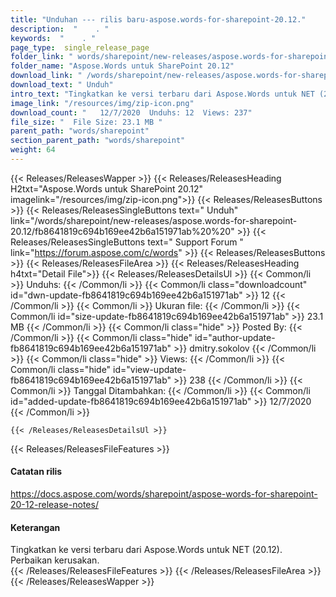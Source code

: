 ```yaml
---
title: "Unduhan --- rilis baru-aspose.words-for-sharepoint-20.12." 
description:  "    . " 
keywords:  "    . " 
page_type:  single_release_page
folder_link: " words/sharepoint/new-releases/aspose.words-for-sharepoint-20.12/"
folder_name: "Aspose.Words untuk SharePoint 20.12"
download_link: " /words/sharepoint/new-releases/aspose.words-for-sharepoint-20.12/fb8641819c694b169ee42b6a151971ab"
download_text: " Unduh"
intro_text: "Tingkatkan ke versi terbaru dari Aspose.Words untuk NET (20.12). Perbaikan kerusakan."
image_link: "/resources/img/zip-icon.png"
download_count: "   12/7/2020  Unduhs: 12  Views: 237"
file_size: "  File Size: 23.1 MB "
parent_path: "words/sharepoint"
section_parent_path: "words/sharepoint"
weight: 64
---
```


{{< Releases/ReleasesWapper >}}
  {{< Releases/ReleasesHeading H2txt="Aspose.Words untuk SharePoint 20.12" imagelink="/resources/img/zip-icon.png">}}
  {{< Releases/ReleasesButtons >}}
    {{< Releases/ReleasesSingleButtons text=" Unduh" link="/words/sharepoint/new-releases/aspose.words-for-sharepoint-20.12/fb8641819c694b169ee42b6a151971ab%20%20" >}}
    {{< Releases/ReleasesSingleButtons text=" Support Forum " link="https://forum.aspose.com/c/words" >}}
  {{< Releases/ReleasesButtons >}}
  {{< Releases/ReleasesFileArea >}}
    {{< Releases/ReleasesHeading h4txt="Detail File">}}
    {{< Releases/ReleasesDetailsUl >}}
            {{< Common/li  >}} Unduhs: {{< /Common/li >}} 
      {{< Common/li class="downloadcount" id="dwn-update-fb8641819c694b169ee42b6a151971ab" >}} 12 {{< /Common/li >}} 
      {{< Common/li  >}} Ukuran file: {{< /Common/li >}} 
      {{< Common/li id="size-update-fb8641819c694b169ee42b6a151971ab" >}} 23.1 MB {{< /Common/li >}} 
      {{< Common/li  class="hide" >}} Posted By: {{< /Common/li >}} 
      {{< Common/li class="hide" id="author-update-fb8641819c694b169ee42b6a151971ab" >}} dmitry.sokolov {{< /Common/li >}} 
      {{< Common/li class="hide"  >}} Views: {{< /Common/li >}} 
      {{< Common/li class="hide" id="view-update-fb8641819c694b169ee42b6a151971ab" >}} 238 {{< /Common/li >}} 
      {{< Common/li  >}} Tanggal Ditambahkan: {{< /Common/li >}} 
      {{< Common/li id="added-update-fb8641819c694b169ee42b6a151971ab" >}} 12/7/2020 {{< /Common/li >}} 

    {{< /Releases/ReleasesDetailsUl >}}

  {{< Releases/ReleasesFileFeatures >}}
      <h4>Catatan rilis</h4><div><a href="https://docs.aspose.com/words/sharepoint/aspose-words-for-sharepoint-20-12-release-notes/">https://docs.aspose.com/words/sharepoint/aspose-words-for-sharepoint-20-12-release-notes/</a></div><h4>Keterangan</h4><div class="HTMLDescription">Tingkatkan ke versi terbaru dari Aspose.Words untuk NET (20.12). Perbaikan kerusakan.</div>
  {{< /Releases/ReleasesFileFeatures >}}
 {{< /Releases/ReleasesFileArea >}}
{{< /Releases/ReleasesWapper >}}



